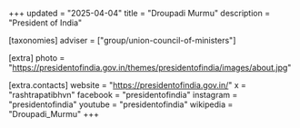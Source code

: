 +++
updated = "2025-04-04"
title = "Droupadi Murmu"
description = "President of India"

[taxonomies]
adviser = ["group/union-council-of-ministers"]

[extra]
photo = "https://presidentofindia.gov.in/themes/presidentofindia/images/about.jpg"

[extra.contacts]
website = "https://presidentofindia.gov.in/"
x = "rashtrapatibhvn"
facebook = "presidentofindia"
instagram = "presidentofindia"
youtube = "presidentofindia"
wikipedia = "Droupadi_Murmu"
+++
